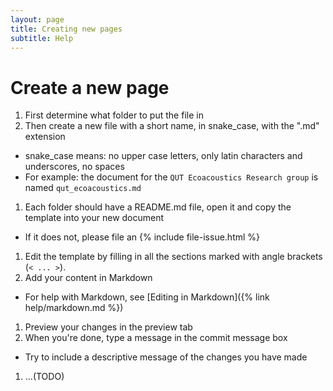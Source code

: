 ```yaml
---
layout: page
title: Creating new pages
subtitle: Help
---
```


# Create a new page

1. First determine what folder to put the file in
1. Then create a new file with a short name, in snake_case, with the ".md" extension
  - snake_case means: no upper case letters, only latin characters and underscores, no spaces
  - For example: the document for the `QUT Ecoacoustics Research group` is named `qut_ecoacoustics.md`
1. Each folder should have a README.md file, open it and copy the template into your new document
  - If it does not, please file an {% include file-issue.html %}
1. Edit the template by filling in all the sections marked with angle brackets
  (`< ... >`).
1. Add your content in Markdown
  - For help with Markdown, see [Editing in Markdown]({% link help/markdown.md %})
1. Preview your changes in the preview tab
1. When you're done, type a message in the commit message box
  - Try to include a descriptive message of the changes you have made
1. ...(TODO)